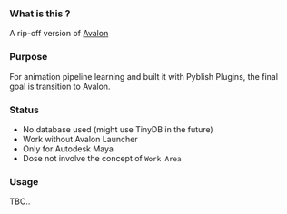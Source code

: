 ### What is this ?
A rip-off version of [Avalon](https://github.com/getavalon/core)

### Purpose
For animation pipeline learning and built it with Pyblish Plugins, the final goal is transition to Avalon.

### Status
* No database used (might use TinyDB in the future)
* Work without Avalon Launcher
* Only for Autodesk Maya
* Dose not involve the concept of `Work Area`

### Usage
TBC..